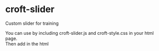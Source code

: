 # croft-slider
Custom slider for training

You can use by including croft-slider.js and croft-style.css in your html page.<br>
Then add in the html <script> tag:<br>
<pre>
<script><br>
  const croftSlider = new CroftSlider({<br>
     slider: '.slider', // insert the slider class<br>
     slide: '.slide', // insert the slide class<br>
     slidesToShow: 3 // count of slides on the page<br>
  });<br>
 </script><br>
 </pre>
